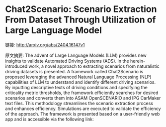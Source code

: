 # Chat2Scenario: Scenario Extraction From Dataset Through Utilization of Large Language Model

链接: http://arxiv.org/abs/2404.16147v1

原文摘要:
The advent of Large Language Models (LLM) provides new insights to validate
Automated Driving Systems (ADS). In the herein-introduced work, a novel
approach to extracting scenarios from naturalistic driving datasets is
presented. A framework called Chat2Scenario is proposed leveraging the advanced
Natural Language Processing (NLP) capabilities of LLM to understand and
identify different driving scenarios. By inputting descriptive texts of driving
conditions and specifying the criticality metric thresholds, the framework
efficiently searches for desired scenarios and converts them into ASAM
OpenSCENARIO and IPG CarMaker text files. This methodology streamlines the
scenario extraction process and enhances efficiency. Simulations are executed
to validate the efficiency of the approach. The framework is presented based on
a user-friendly web app and is accessible via the following link:
